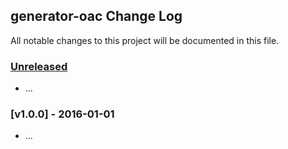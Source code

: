 ## generator-oac Change Log

All notable changes to this project will be documented in this file.

### [Unreleased][unreleased]

- ...

### [v1.0.0] - 2016-01-01

- ...

[unreleased]: https://github.com/taoyuan/generator-oac/compare/v1.0.0...HEAD
[v0.0.1]: https://github.com/taoyuan/generator-oac/compare/v0.0.0...v1.0.0
